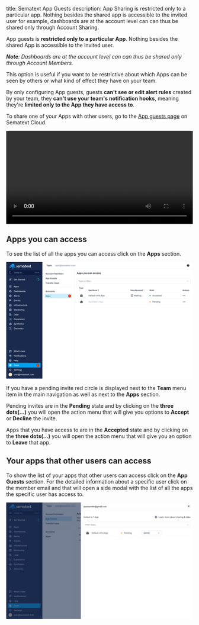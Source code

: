 title: Sematext App Guests
description: App Sharing is restricted only to a particular app. Nothing besides the shared app is accessible to the invited user for example, dashboards are at the account level can can thus be shared only through Account Sharing.

App guests is **restricted only to a particular App**. Nothing besides the 
shared App is accessible to the invited user. 

*__Note__: Dashboards are at the account level can can thus be shared only through Account Members.*

This option is useful if you want to be restrictive about which Apps can be 
seen by others or what kind of effect they have on your team. 

By only configuring App guests, guests **can't see or edit alert rules** created 
by your team, they **can't use your team's notification hooks**, meaning they're 
**limited only to the App they have access to**.

To share one of your Apps with other users, go to the 
[App guests page](https://apps.sematext.com/ui/team/app-guests) on Sematext Cloud.

<video style="display:block; width:100%; height:auto;" controls autoplay loop>
  <source src="https://cdn.sematext.com/videos/app-guests.mp4" type="video/mp4" />
</video>

## Apps you can access

To see the list of all the apps you can access click on the **Apps** section. 

![Apps You Can Access](../images/team/apps_you_can_access.png)

If you have a pending invite red circle is displayed next to the **Team** menu item in the main navigation 
as well as next to the **Apps** section. 


Pending invites are in the **Pending** state and by clicking on the **three dots(...)** you will open the action menu that will give you options to **Accept** or **Decline** the invite.

Apps that you have access to are in the **Accepted** state and by clicking on the **three dots(...)** you will open the action menu that will give you an option to **Leave** that app.

## Your apps that other users can access

To show the list of your apps that other users can access click on the **App Guests** section. For the detailed information about a specific user click on the member email and that will open a side modal with the list of all the apps the specific user has access to.

![Apps Other Users Can Access](../images/team/apps_other_can_access.png)


